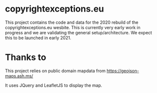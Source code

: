 # copyrightexceptions.eu

This project contains the code and data for the 2020 rebuild of the copyrightexceptions.eu wesbite. This is currently very early work in progress and we are validating the general setup/architecture. We expect this to be launched in early 2021.

# Thanks to

This project relies on public domain mapdata from https://geojson-maps.ash.ms/

It uses JQuery and LeafletJS to display the map.